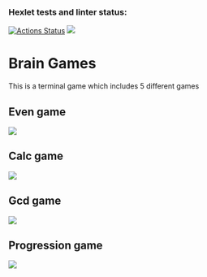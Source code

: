 ### Hexlet tests and linter status:
[![Actions Status](https://github.com/Hisun0/java-project-61/actions/workflows/hexlet-check.yml/badge.svg)](https://github.com/Hisun0/java-project-61/actions)
<a href="https://codeclimate.com/github/Hisun0/java-project-61/maintainability"><img src="https://api.codeclimate.com/v1/badges/0730985c08462afbb7d4/maintainability" /></a>

# Brain Games

This is a terminal game which includes 5 different games

## Even game

<a href="https://asciinema.org/a/rzVQujX55ppjoFuIGWiaHRxv1" target="_blank"><img src="https://asciinema.org/a/rzVQujX55ppjoFuIGWiaHRxv1.svg" /></a>

## Calc game

<a href="https://asciinema.org/a/Vvb4qeiHE2zV6SUwisz5Nx0Zp" target="_blank"><img src="https://asciinema.org/a/Vvb4qeiHE2zV6SUwisz5Nx0Zp.svg" /></a>

## Gcd game

<a href="https://asciinema.org/a/hLIehjamZunfxvSyGmyRucdXS" target="_blank"><img src="https://asciinema.org/a/hLIehjamZunfxvSyGmyRucdXS.svg" /></a>

## Progression game

<a href="https://asciinema.org/a/OdSTPQcoMC7SwmhK7p9OLnR3p" target="_blank"><img src="https://asciinema.org/a/OdSTPQcoMC7SwmhK7p9OLnR3p.svg" /></a>
